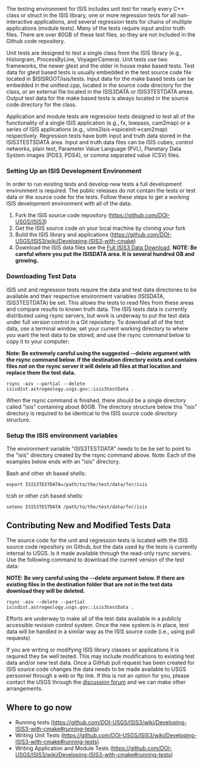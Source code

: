The testing environment for ISIS includes unit test for nearly every C++ class or struct in the ISIS library, one or more regression tests for all non-interactive applications, and several regression tests for chains of multiple applications (module tests). Many of the tests require input and/or truth files. There are over 80GB of these test files, so they are not included in the Github code repository.

Unit tests are designed to test a single class from the ISIS library (e.g., Historgram, ProcessByLine, VoyagerCamera). Unit tests use two frameworks, the newer gtest and the older in house make based tests. Test data for gtest based tests is usually embedded in the test source code file located in $ISISROOT/isis/tests. Input data for the make based tests can be embedded in the unittest.cpp, located in the source code directory for the class, or an external file located in the ISIS3DATA or ISIS3TESTDATA areas. Output test data for the make based tests is always located in the source code directory for the class.

Application and module tests are regression tests designed to test all of the functionality of a single ISIS application (e.g., fx, lowpass, cam2map) or a series of ISIS applications (e.g., vims2isis->spiceinit->cam2map) respectively. Regression tests have both input and truth data stored in the ISIS3TESTSDATA area. Input and truth data files can be ISIS cubes, control networks, plain text, Parameter Value Language (PVL), Planetary Data System images (PDS3, PDS4), or comma separated value (CSV) files.

### Setting Up an ISIS Development Environment
In order to run existing tests and develop new tests a full development environment is required. The public releases do not contain the tests or test data or the source code for the tests. Follow these steps to get a working ISIS development environment with all of the data.

1) Fork the ISIS source code repository (https://github.com/DOI-USGS/ISIS3)
1) Get the ISIS source code on your local machine by cloning your fork
1) Build the ISIS library and applications (https://github.com/DOI-USGS/ISIS3/wiki/Developing-ISIS3-with-cmake)
1) Download the ISIS data files see the [Full ISIS3 Data Download](https://gith**ub.com/DOI-USGS/ISIS3). **NOTE: Be careful where you put the ISISDATA area. It is several hundred GB and growing.**

### Downloading Test Data
ISIS unit and regression tests require the data and test data directories to be available and their respective environment variables (ISISDATA, ISIS3TESTDATA) be set. This allows the tests to read files from these areas and compare results to known truth data. The ISIS tests data is currently distributed using rsync servers, but work is underway to put the test data under full version control in a Git repository. To download all of the test data, use a terminal window, set your current working directory to where you want the test data to be stored, and use the rsync command below to copy it to your computer:

**Note: Be extremely careful using the suggested --delete argument with the rsync command below. If the destination directory exists and contains files not on the rsync server it will delete all files at that location and replace them the test data.**
```
rsync -azv --partial --delete isisdist.astrogeology.usgs.gov::isis3testData .
```
When the rsync command is finished, there should be a single directory called "isis" containing about 80GB. The directory structure below this "isis" directory is required to be identical to the ISIS source code directory structure.

### Setup the ISIS environment variables
The environment variable "ISIS3TESTDATA" needs to be be set to point to the "isis" directory created by the rsync command above. Note: Each of the examples below ends with an "isis" directory.

Bash and other sh based shells:
```
export ISIS3TESTDATA=/path/to/the/test/data/for/isis
```
tcsh or other csh based shells:
```
setenv ISIS3TESTDATA /path/to/the/test/data/for/isis
```

## Contributing New and Modified Tests Data
The source code for the unit and regression tests is located with the ISIS source code repository on Github, but the data used by the tests is currently internal to USGS. Is it made available through the read-only rsync servers. Use the following command to download the current version of the test data:

**NOTE: Be very careful using the --delete argument below. If there are existing files in the destination folder that are not in the test data download they will be deleted.**
```
rsync -azv --delete --partial isisdist.astrogeology.usgs.gov::isis3testData .
```

Efforts are underway to make all of the test data available in a publicly accessible revision control system. Once the new system is in place, test data will be handled in a similar way as the ISIS source code \(i.e., using pull requests) 

If you are writing or modifying ISIS library classes or applications it is required they be well tested. This may include modifications to existing test data and/or new test data. Once a GitHub pull request has been created for ISIS source code changes the data needs to be made available to USGS personnel through a web or ftp link. If this is not an option for you, please contact the USGS through the [discussion forum](https://astrodiscuss.usgs.gov/) and we can make other arrangements.

## Where to go now
* Running tests (https://github.com/DOI-USGS/ISIS3/wiki/Developing-ISIS3-with-cmake#running-tests)
* Writing Unit Tests (https://github.com/DOI-USGS/ISIS3/wiki/Developing-ISIS3-with-cmake#running-tests)
* Writing Application and Module Tests (https://github.com/DOI-USGS/ISIS3/wiki/Developing-ISIS3-with-cmake#running-tests)

